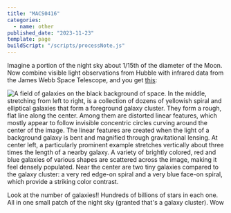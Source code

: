 ```yaml
---
title: "MACS0416"
categories:
  - name: other
published_date: "2023-11-23"
template: page
buildScript: "/scripts/processNote.js"
---
```


Imagine a portion of the night sky about 1/15th of the diameter of the Moon. Now combine visible light observations from Hubble with infrared data from the James Webb Space Telescope, and you get [this](https://webbtelescope.org/contents/media/images/2023/146/01HDHATAQXM532HCNQN6BQ79BC):

![A field of galaxies on the black background of space. In the middle, stretching from left to right, is a collection of dozens of yellowish spiral and elliptical galaxies that form a foreground galaxy cluster. They form a rough, flat line along the center. Among them are distorted linear features, which mostly appear to follow invisible concentric circles curving around the center of the image. The linear features are created when the light of a background galaxy is bent and magnified through gravitational lensing. At center left, a particularly prominent example stretches vertically about three times the length of a nearby galaxy. A variety of brightly colored, red and blue galaxies of various shapes are scattered across the image, making it feel densely populated. Near the center are two tiny galaxies compared to the galaxy cluster: a very red edge-on spiral and a very blue face-on spiral, which provide a striking color contrast.](/static/images/20231123-MACS0416.jpg)

Look at the number of galaxies!! Hundreds of billions of stars in each one. All in one small patch of the night sky (granted that's a galaxy cluster). Wow

